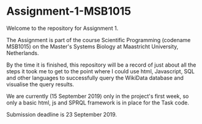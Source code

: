 # Assignment-1-MSB1015
Welcome to the repository for Assignment 1.

The Assignment is part of the course
Scientific Programming (codename MSB1015) on 
the Master's Systems Biology at Maastricht University, Netherlands.

By the time it is finished, this repository will be a record of
just about all the steps it took me to get to the point where I could use html, Javascript, SQL and other languages 
to successfully query the WikiData database and visualise the query results.

We are currently (15 September 2019) only in the project's first week, 
so only a basic html, js and SPRQL framework is in place for the Task code.

Submission deadline is 23 September 2019.



